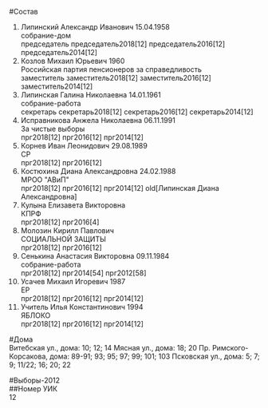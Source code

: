 #Состав  
1. Липинский Александр Иванович 15.04.1958  
    собрание-дом  
    председатель председатель2018[12] председатель2016[12] председатель2014[12]  
2. Козлов Михаил Юрьевич 1960  
    Российская партия пенсионеров за справедливость  
    заместитель заместитель2018[12] заместитель2016[12] заместитель2014[12]  
3. Липинская Галина Николаевна 14.01.1961  
    собрание-работа  
    секретарь секретарь2018[12] секретарь2016[12] секретарь2014[12]  
4. Исправникова Анжела Николаевна 06.11.1991  
    За чистые выборы  
    прг2018[12] прг2016[12] прг2014[12]  
5. Корнев Иван Леонидович 29.08.1989  
    СР  
    прг2018[12] прг2016[12]  
6. Костюхина Диана Александровна 24.02.1988  
    МРОО "АВиП"  
    прг2018[12] прг2016[12] прг2014[12] old[Липинская Диана Александровна]  
7. Кулына Елизавета Викторовна  
    КПРФ  
    прг2018[12] прг2016[4]  
8. Молозин Кирилл Павлович  
    СОЦИАЛЬНОЙ ЗАЩИТЫ  
    прг2018[12] прг2016[12]  
9. Сенькина Анастасия Викторовна 09.11.1984  
    собрание-работа  
    прг2018[12] прг2014[54] прг2012[58]  
10. Усачев Михаил Игоревич 1987  
    ЕР  
    прг2018[12] прг2016[12] прг2014[12]  
11. Учитель Илья Константинович 1994  
    ЯБЛОКО  
    прг2018[12] прг2016[12] прг2014[12]  

#Дома  
Витебская ул., дома: 10; 12; 14 Мясная ул., дома: 18; 20 Пр. Римского-Корсакова, дома: 89-91; 93; 95; 97; 99; 101; 103 Псковская ул., дома: 5; 7; 9; 11/22; 16; 20; 22  
  
#Выборы-2012  
##Номер УИК  
12  
